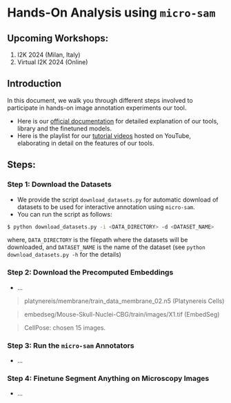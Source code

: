 # Hands-On Analysis using `micro-sam`

## Upcoming Workshops:
1. I2K 2024 (Milan, Italy)
2. Virtual I2K 2024 (Online)

## Introduction

In this document, we walk you through different steps involved to participate in hands-on image annotation experiments our tool.

- Here is our [official documentation](https://computational-cell-analytics.github.io/micro-sam/) for detailed explanation of our tools, library and the finetuned models.
- Here is the playlist for our [tutorial videos](https://youtube.com/playlist?list=PLwYZXQJ3f36GQPpKCrSbHjGiH39X4XjSO&si=3q-cIRD6KuoZFmAM) hosted on YouTube, elaborating in detail on the features of our tools.

## Steps:

### Step 1: Download the Datasets

- We provide the script `download_datasets.py` for automatic download of datasets to be used for interactive annotation using `micro-sam`.
- You can run the script as follows:
```bash
$ python download_datasets.py -i <DATA_DIRECTORY> -d <DATASET_NAME>
```
where, `DATA_DIRECTORY` is the filepath where the datasets will be downloaded, and `DATASET_NAME` is the name of the dataset (see `python download_datasets.py -h` for the details)

### Step 2: Download the Precomputed Embeddings

- ...

> platynereis/membrane/train_data_membrane_02.n5 (Platynereis Cells)

> embedseg/Mouse-Skull-Nuclei-CBG/train/images/X1.tif (EmbedSeg)

> CellPose: chosen 15 images.

### Step 3: Run the `micro-sam` Annotators

- ...

### Step 4: Finetune Segment Anything on Microscopy Images

- ...

